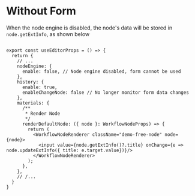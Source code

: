 # Without Form

When the node engine is disabled, the node's data will be stored in `node.getExtInfo`, as shown below

```tsx pure

export const useEditorProps = () => {
  return {
    // ...
    nodeEngine: {
      enable: false, // Node engine disabled, form cannot be used
    },
    history: {
      enable: true,
      enableChangeNode: false // No longer monitor form data changes
    },
    materials: {
      /**
       * Render Node
       */
      renderDefaultNode: ({ node }: WorkflowNodeProps) => {
        return (
          <WorkflowNodeRenderer className="demo-free-node" node={node}>
            <input value={node.getExtInfo()?.title} onChange={e => node.updateExtInfo({ title: e.target.value})}/>
          </WorkflowNodeRenderer>
        );
      },
    },
    // /...
  }
}
```
